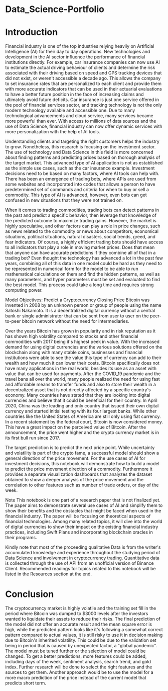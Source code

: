 # Data_Science-Portfolio

# Introduction

Financial industry is one of the top industries relying heavily on Artificial Intelligence (AI) for their day to day operations. New technologies and development in the AI sector influence the performance of financial institutions directly. For example, car insurance companies can now use AI to estimate the actual driving behaviour of clients and determine the risk associated with their driving based on speed and GPS tracking devices that did not exist, or weren't accessible a decade ago. This allows the company to set insurance rates that are personalized to each client and provide them with more accurate indicators that can be used in their actuarial evaluations to have a better future position in the face of increasing claims and ultimately avoid future deficits. Car insurance is just one service offered in the pool of financial services sector, and tracking technology is not the only modern technology available and accessible one. Due to many technological advancements and cloud service, many services became more powerful than ever. With access to millions of data sources and the use of Data Science, financial industry can now offer dynamic services with more personalization with the help of AI tools.

Understanding clients and targeting the right customers helps the industry to grow. Nonetheless, this research is focusing on the investment sector. The use of technology and Data Science in this field is more concerned about finding patterns and predicting prices based on thorough analysis of the target market. This advanced type of AI application is not as established as the simple use cases, such as the car insurance example. Investment decisions need to be based on many factors, where AI tools can help with. There has been an emergence of trading bots, where APIs are used from some websites and incorporated into codes that allows a person to have predetermined set of commands and criteria for when to buy or sell a commodity. This type of AI is advanced, however, even bots can get confused in new situations that they were not trained on.

When it comes to trading commodities, trading bots can detect patterns in the past and predict a specific behavior, then leverage that knowledge of the predicted outcome to maximize trading gains. However, the market is highly speculative, and other factors can play a role in price changes, such as news related to the commodity or news about competitors, economical situations, political situations, natural disasters, social trends, greed, and fear indicators. Of course, a highly efficient trading bots should have access to all indicators that play a role in moving market prices. Does that mean that anyone can have accurate predictions if they combine all of that in a trading bot? Even thought the technology has advanced a lot in the past few years, combining all of this data in one model could be hard as they need to be represented in numerical form for the model to be able to run mathematical calculations on them and find the hidden patterns, as well as many parameters, and hyper parameters must be set and evaluated to find the best model. This process could take a long time and requires strong computing power.


Model Objectives: Predict a Cryptocurrency Closing Price
Bitcoin was invented in 2008 by an unknown person or group of people using the name Satoshi Nakamoto. It is a decentralized digital currency without a central bank or single administrator that can be sent from user to user on the peer-to-peer bitcoin network without the need for intermediaries.

Over the years Bitcoin has grown in popularity and in risk reputation as it has shown high volatility compared to stocks and other financial commodities with 2017 being it's highest peek in value. With the increased demand for using digital currencies and the various solutions offered on the blockchain along with many stable coins, businesses and financial institutions were able to see the value this type of currency can add to their wealth and how much it can lower their costs. Bitcoin specifically does not have many applications in the real world, besides its use as an asset with value that can be used for payments.
After the COVID_19 pandemic and the travel bans all over the world, many people realized the need for using fast and affordable means to transfer funds and also to store their wealth in a decentralized asset that is not directly affected by a specific country's economy. Many countries have stated that they are looking into digital currencies and believe that it could be beneficial for their country. In April 2020, China was the leading and only country that issued their own digital currency and started initial testing with its four largest banks. While other countries like the United States of America are still only using fiat currency. In a recent statement by the federal court, Bitcoin is now considered money. This have a great impact on the perceived value of Bitcoin. After the announcement, the price went higher and the crypto currency market is in its first bull run since 2017.

The target prediction is to predict the next price point. While uncertainty and volatility is part of the crypto fame, a successful model should show a general direction of the price movement. For the use cases of AI for investment decisions, this notebook will demonstrate how to build a model to predict the price movement direction of a commodity. Furthermore it provides a separate visualization dashboards that analyzes the dataset obtained to show a deeper analysis of the price movement and the correlation to other features such as number of trade orders, or day of the week.

Note
This notebook is one part of a research paper that is not finalized yet. The paper aims to demonstrate several use cases of AI and simplify them to show their benefits and the obstacles that might be faced when used in the financial industry. The paper will be focusing on theoretical aspects of financial technologies. Among many related topics, it will dive into the world of digital currencies to show their impact on the existing financial industry practices, including Swift Plans and incorporating blockchain oracles in their programs.

Kindly note that most of the proceeding qualitative Data is from the writer's accumulated knowledge and experience throughout the studying period of Data Science and involvement in cryptocurrency trading. Quantitative data is collected through the use of API from an unofficial version of Binance Client. Recommended readings for topics related to this notebook will be listed in the Resources section at the end.

# Conclusion

The cryptocurrency market is highly volatile and the training set fill in the period where Bitcoin was dumped to $3000 levels after the investors wanted to liquidate their assets to reduce their risks. The final prediction of the model did not offer an accurate result and the mean square error is high, while the predicted pattern looks like it's following a somewhat correct pattern compared to actual values, it is still risky to use it in decision making due to Bitcoin's inherited volatility. This could be due to the validation set being in period that is caused by unexpected factor, a "global pandemic".
The model must be tuned further or the selection of model could be changed. To get a better predictions, more features could be added, including days of the week, sentiment analysis, search trend, and gold index. Further research will be done to select the right features and the sources to get them. Another approach would be to use the model for a more macro prediction of the price instead of the current model that predicts short term.
